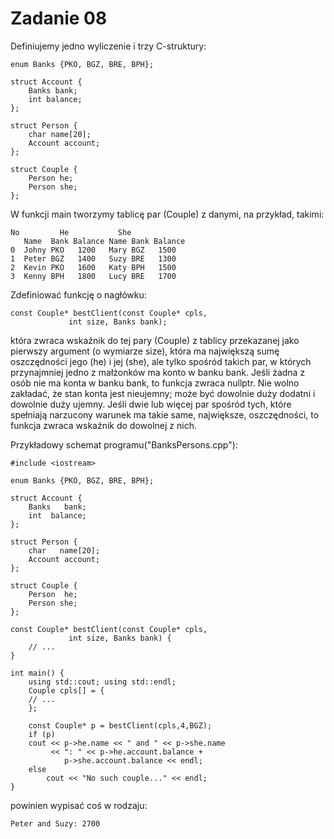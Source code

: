 # Zadanie 08

Definiujemy jedno wyliczenie i trzy C-struktury:

	enum Banks {PKO, BGZ, BRE, BPH};
	
	struct Account {
	    Banks bank;
	    int balance;
	};
	
	struct Person {
	    char name[20];
	    Account account;
	};
	
	struct Couple {
	    Person he;
	    Person she;
	};

W funkcji main tworzymy tablicę par (Couple) z danymi, na przykład, takimi:

	No         He   	    She
	   Name  Bank Balance Name Bank Balance
	0  Johny PKO   1200   Mary BGZ   1500
	1  Peter BGZ   1400   Suzy BRE   1300
	2  Kevin PKO   1600   Katy BPH   1500
	3  Kenny BPH   1800   Lucy BRE   1700

Zdefiniować funkcję o nagłówku:

	const Couple* bestClient(const Couple* cpls,
				 int size, Banks bank);

która zwraca wskaźnik do tej pary (Couple) z tablicy przekazanej jako pierwszy
argument (o wymiarze size), która ma największą sumę oszczędności jego (he) i jej
(she), ale tylko spośród takich par, w których przynajmniej jedno z małżonków ma
konto w banku bank. Jeśli żadna z osób nie ma konta w banku bank, to funkcja
zwraca nullptr. Nie wolno zakładać, że stan konta jest nieujemny; może być dowolnie
duży dodatni i dowolnie duży ujemny. Jeśli dwie lub więcej par spośród tych, które
spełniają narzucony warunek ma takie same, największe, oszczędności, to funkcja
zwraca wskaźnik do dowolnej z nich.

Przykładowy schemat programu("BanksPersons.cpp"):
	
	#include <iostream>

	enum Banks {PKO, BGZ, BRE, BPH};

	struct Account {
	    Banks   bank;
	    int  balance;
	};

	struct Person {
	    char   name[20];
	    Account account;
	};

	struct Couple {
	    Person  he;
	    Person she;
	};

	const Couple* bestClient(const Couple* cpls,
				 int size, Banks bank) {
	    // ...
	}

	int main() {
	    using std::cout; using std::endl;
	    Couple cpls[] = {
		// ...
	    };

	    const Couple* p = bestClient(cpls,4,BGZ);
	    if (p)
		cout << p->he.name << " and " << p->she.name
		     << ": " << p->he.account.balance +
				p->she.account.balance << endl;
		else
		    cout << "No such couple..." << endl;
	}

powinien wypisać coś w rodzaju:

	Peter and Suzy: 2700
